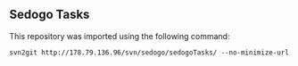 ## Sedogo Tasks

This repository was imported using the following command:

    svn2git http://178.79.136.96/svn/sedogo/sedogoTasks/ --no-minimize-url

